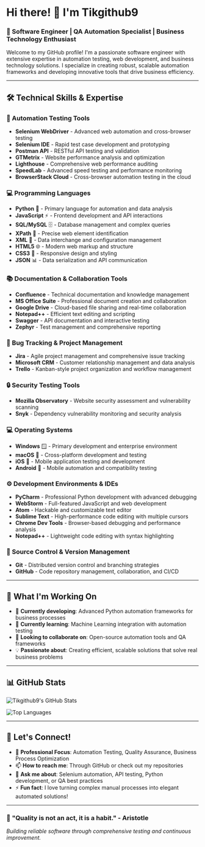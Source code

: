 # Hi there! 👋 I'm Tikgithub9

### 🚀 Software Engineer | QA Automation Specialist | Business Technology Enthusiast

Welcome to my GitHub profile! I'm a passionate software engineer with extensive expertise in automation testing, web development, and business technology solutions. I specialize in creating robust, scalable automation frameworks and developing innovative tools that drive business efficiency.

---

## 🛠️ **Technical Skills & Expertise**

### **🎯 Automation Testing Tools**
- **Selenium WebDriver** - Advanced web automation and cross-browser testing
- **Selenium IDE** - Rapid test case development and prototyping  
- **Postman API** - RESTful API testing and validation
- **GTMetrix** - Website performance analysis and optimization
- **Lighthouse** - Comprehensive web performance auditing
- **SpeedLab** - Advanced speed testing and performance monitoring
- **BrowserStack Cloud** - Cross-browser automation testing in the cloud

### **💻 Programming Languages**
- **Python** 🐍 - Primary language for automation and data analysis
- **JavaScript** ⚡ - Frontend development and API interactions
- **SQL/MySQL** 🗄️ - Database management and complex queries
- **XPath** 🎯 - Precise web element identification
- **XML** 📄 - Data interchange and configuration management
- **HTML5** 🌐 - Modern web markup and structure
- **CSS3** 🎨 - Responsive design and styling
- **JSON** 📊 - Data serialization and API communication

### **📚 Documentation & Collaboration Tools**
- **Confluence** - Technical documentation and knowledge management
- **MS Office Suite** - Professional document creation and collaboration
- **Google Drive** - Cloud-based file sharing and real-time collaboration
- **Notepad++** - Efficient text editing and scripting
- **Swagger** - API documentation and interactive testing
- **Zephyr** - Test management and comprehensive reporting

### **🐛 Bug Tracking & Project Management**
- **Jira** - Agile project management and comprehensive issue tracking
- **Microsoft CRM** - Customer relationship management and data analysis
- **Trello** - Kanban-style project organization and workflow management

### **🔒 Security Testing Tools**
- **Mozilla Observatory** - Website security assessment and vulnerability scanning
- **Snyk** - Dependency vulnerability monitoring and security analysis

### **💻 Operating Systems**
- **Windows** 🪟 - Primary development and enterprise environment
- **macOS** 🍎 - Cross-platform development and testing
- **iOS** 📱 - Mobile application testing and development
- **Android** 🤖 - Mobile automation and compatibility testing

### **⚙️ Development Environments & IDEs**
- **PyCharm** - Professional Python development with advanced debugging
- **WebStorm** - Full-featured JavaScript and web development
- **Atom** - Hackable and customizable text editor
- **Sublime Text** - High-performance code editing with multiple cursors
- **Chrome Dev Tools** - Browser-based debugging and performance analysis
- **Notepad++** - Lightweight code editing with syntax highlighting

### **🔄 Source Control & Version Management**
- **Git** - Distributed version control and branching strategies
- **GitHub** - Code repository management, collaboration, and CI/CD

---

## 🎯 **What I'm Working On**

- 🔭 **Currently developing**: Advanced Python automation frameworks for business processes
- 🌱 **Currently learning**: Machine Learning integration with automation testing
- 👥 **Looking to collaborate on**: Open-source automation tools and QA frameworks
- 💡 **Passionate about**: Creating efficient, scalable solutions that solve real business problems

---

## 📊 **GitHub Stats**

![Tikgithub9's GitHub Stats](https://github-readme-stats.vercel.app/api?username=Tikgithub9&show_icons=true&theme=radical)

![Top Languages](https://github-readme-stats.vercel.app/api/top-langs/?username=Tikgithub9&layout=compact&theme=radical)

---

## 🤝 **Let's Connect!**

- 💼 **Professional Focus**: Automation Testing, Quality Assurance, Business Process Optimization
- 📫 **How to reach me**: Through GitHub or check out my repositories
- 💬 **Ask me about**: Selenium automation, API testing, Python development, or QA best practices
- ⚡ **Fun fact**: I love turning complex manual processes into elegant automated solutions!

---

### 🌟 **"Quality is not an act, it is a habit." - Aristotle**

*Building reliable software through comprehensive testing and continuous improvement.*
